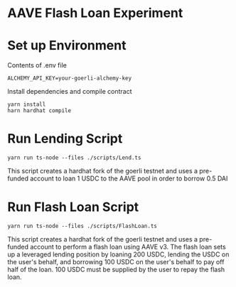 # AAVE Flash Loan Experiment

# Set up Environment
Contents of .env file
```
ALCHEMY_API_KEY=your-goerli-alchemy-key
```

Install dependencies and compile contract
```
yarn install
harn hardhat compile
```

# Run Lending Script
```
yarn run ts-node --files ./scripts/Lend.ts
```
This script creates a hardhat fork of the goerli testnet and uses a 
pre-funded account to loan 1 USDC to the AAVE pool in order to borrow 0.5 DAI

# Run Flash Loan Script
```
yarn run ts-node --files ./scripts/FlashLoan.ts
```
This script creates a hardhat fork of the goerli testnet and uses a 
pre-funded account to perform a flash loan using AAVE v3. 
The flash loan sets up a leveraged lending position by loaning 200 USDC,
lending the USDC on the user's behalf, and borrowing 100 USDC on the user's 
behalf to pay off half of the loan. 100 USDC must be supplied
by the user to repay the flash loan.